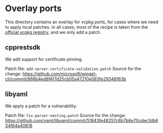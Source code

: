 # Overlay ports

This directory contains an overlay for vcpkg ports, for cases where we need to apply local patches.
In all cases, most of the recipe is taken from the [official vcpkg registry](https://github.com/Microsoft/vcpkg), and we only add a patch.

## cpprestsdk

We add support for certificate pinning.

Patch file: `add-server-certificate-validation.patch`
Source for the change: https://github.com/microsoft/winget-cli/commit/888b4ed8f4f7d25cb05a47210e083fe29348163b

## libyaml

We apply a patch for a vulnerability.

Patch file: `fix-parser-nesting.patch`
Source for the change: https://github.com/yaml/libyaml/commit/51843fe48257c6b7b6e70cdec1db634f64a40818